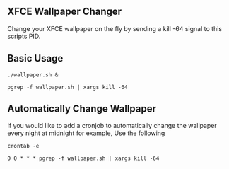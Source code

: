 ## XFCE Wallpaper Changer
Change your XFCE wallpaper on the fly by sending a kill -64 signal to this scripts PID.<br>


## Basic Usage
```
./wallpaper.sh &
```
```
pgrep -f wallpaper.sh | xargs kill -64
```

## Automatically Change Wallpaper
If you would like to add a cronjob to automatically change the wallpaper every night at midnight for example, Use the following<br>

```
crontab -e
```
```
0 0 * * * pgrep -f wallpaper.sh | xargs kill -64
